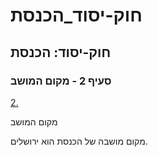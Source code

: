 # חוק-יסוד_הכנסת

## חוק-יסוד: הכנסת

### סעיף 2 - מקום המושב

[2.](https://he.wikisource.org/wiki/חוק-יסוד:_הכנסת#s_yp_2)

מקום המושב

מקום מושבה של הכנסת הוא ירושלים.
